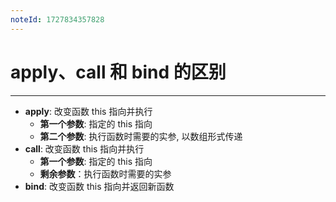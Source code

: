 ```yaml
---
noteId: 1727834357828
---
```

# apply、call 和 bind 的区别
---
- **apply**: 改变函数 this 指向并执行
	- **第一个参数**: 指定的 this 指向
	- **第二个参数**: 执行函数时需要的实参, 以数组形式传递
- **call**: 改变函数 this 指向并执行
	- **第一个参数**: 指定的 this 指向
	- **剩余参数**：执行函数时需要的实参
- **bind**: 改变函数 this 指向并返回新函数